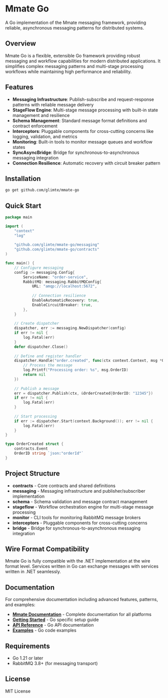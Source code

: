 # Mmate Go

A Go implementation of the Mmate messaging framework, providing reliable, asynchronous messaging patterns for distributed systems.

## Overview

Mmate Go is a flexible, extensible Go framework providing robust messaging and workflow capabilities for modern distributed applications. It simplifies complex messaging patterns and multi-stage processing workflows while maintaining high performance and reliability.

## Features

- **Messaging Infrastructure**: Publish-subscribe and request-response patterns with reliable message delivery
- **StageFlow Engine**: Multi-stage message processing with built-in state management and resilience
- **Schema Management**: Standard message format definitions and contract enforcement
- **Interceptors**: Pluggable components for cross-cutting concerns like logging, validation, and metrics
- **Monitoring**: Built-in tools to monitor message queues and workflow states
- **SyncAsyncBridge**: Bridge for synchronous-to-asynchronous messaging integration
- **Connection Resilience**: Automatic recovery with circuit breaker pattern

## Installation

```bash
go get github.com/glimte/mmate-go
```

## Quick Start

```go
package main

import (
    "context"
    "log"
    
    "github.com/glimte/mmate-go/messaging"
    "github.com/glimte/mmate-go/contracts"
)

func main() {
    // Configure messaging
    config := messaging.Config{
        ServiceName: "order-service",
        RabbitMQ: messaging.RabbitMQConfig{
            URL: "amqp://localhost:5672",
            
            // Connection resilience
            EnableAutomaticRecovery: true,
            EnableCircuitBreaker: true,
        },
    }
    
    // Create dispatcher
    dispatcher, err := messaging.NewDispatcher(config)
    if err != nil {
        log.Fatal(err)
    }
    defer dispatcher.Close()
    
    // Define and register handler
    dispatcher.Handle("order.created", func(ctx context.Context, msg *OrderCreated) error {
        // Process the message
        log.Printf("Processing order: %s", msg.OrderID)
        return nil
    })
    
    // Publish a message
    err = dispatcher.Publish(ctx, &OrderCreated{OrderID: "12345"})
    if err != nil {
        log.Fatal(err)
    }
    
    // Start processing
    if err := dispatcher.Start(context.Background()); err != nil {
        log.Fatal(err)
    }
}

type OrderCreated struct {
    contracts.Event
    OrderID string `json:"orderId"`
}
```

## Project Structure

- **contracts** - Core contracts and shared definitions
- **messaging** - Messaging infrastructure and publisher/subscriber implementation
- **schema** - Schema validation and message contract management
- **stageflow** - Workflow orchestration engine for multi-stage message processing
- **monitor** - CLI tools for monitoring RabbitMQ message brokers
- **interceptors** - Pluggable components for cross-cutting concerns
- **bridge** - Bridge for synchronous-to-asynchronous messaging integration

## Wire Format Compatibility

Mmate Go is fully compatible with the .NET implementation at the wire format level. Services written in Go can exchange messages with services written in .NET seamlessly.

## Documentation

For comprehensive documentation including advanced features, patterns, and examples:

- **[Mmate Documentation](../mmate-docs/README.md)** - Complete documentation for all platforms
- **[Getting Started](../mmate-docs/getting-started/go.md)** - Go specific setup guide
- **[API Reference](../mmate-docs/platform/go/api-reference.md)** - Go API documentation
- **[Examples](../mmate-docs/platform/go/examples.md)** - Go code examples

## Requirements

- Go 1.21 or later
- RabbitMQ 3.8+ (for messaging transport)

## License

MIT License